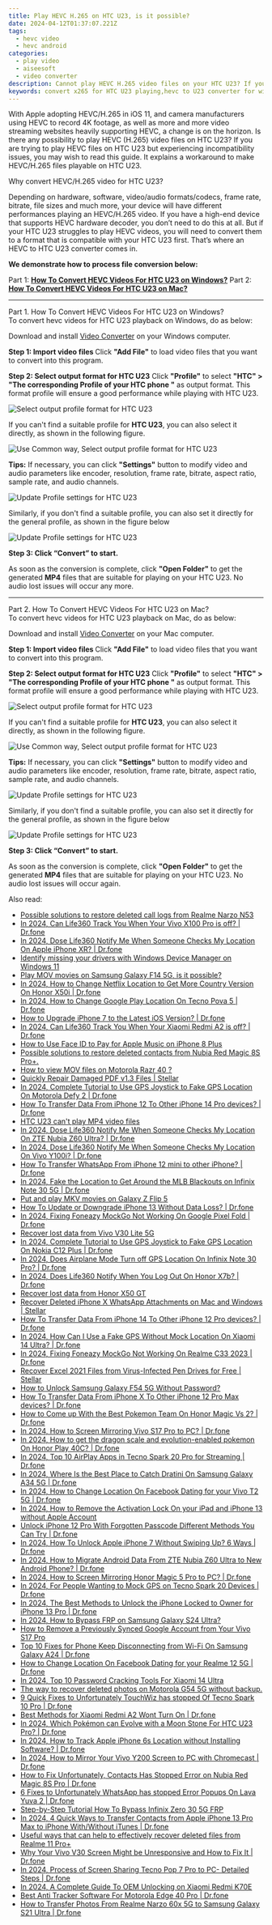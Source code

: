 ```yaml
---
title: Play HEVC H.265 on HTC U23, is it possible?
date: 2024-04-12T01:37:07.221Z
tags: 
  - hevc video
  - hevc android
categories: 
  - play video
  - aiseesoft
  - video converter
description: Cannot play HEVC H.265 video files on your HTC U23? If you are having issues playing HEVC/H.265 files on HTC U23, keep reading to learn a way of making HEVC/H.265 videos playable on HTC U23.
keywords: convert x265 for HTC U23 playing,hevc to U23 converter for windows,hevc to HTC  converter for windows,h.265 to HTC  converter,hevc to U23 converter for mac,convert hevc for HTC ,best hevc transcoder android,video to hevc codec converter for android,hevc file not supported in HTC U23,h265 to h264 converter android,how to convert hevc into h264 on android,HTC U23 wont play hevc
---
```



<div class="atpl-content atpl-for-aiseesoft-video-converter play-hevc-video-on-android">

<div class="atpl-post-description-part-1">
<div class="tpl-content-sub-paragraph-normal">
  <p>
    With Apple adopting HEVC/H.265 in iOS 11, and camera manufacturers using HEVC to record 4K footage, as well as more and more video streaming websites heavily supporting HEVC, a change is on the horizon. Is there any possibility to play HEVC (H.265) video files on HTC U23? If you are trying to play HEVC files on HTC U23 but experiencing incompatibility issues, you may wish to read this guide. It explains a workaround to make HEVC/H.265 files playable on HTC U23.
  </p>
</div>
</div>

<div class="atpl-post-device-model-description">

</div>



<div class="atpl-post-description-part-2">
<div class="tpl-content-sub-paragraph-question">
    Why convert HEVC/H.265 video for HTC U23?
</div>
<div class="tpl-content-sub-paragraph-content">
  <p>
      Depending on hardware, software, video/audio formats/codecs, frame rate, bitrate, file sizes and much more, your device will have different performances playing an HEVC/H.265 video. If you have a high-end device that supports HEVC hardware decoder, you don’t need to do this at all. But if your HTC U23 struggles to play HEVC videos, you will need to convert them to a format that is compatible with your HTC U23 first. That’s where an HEVC to HTC U23 converter comes in.
  </p>
  <p>
      <strong>We demonstrate how to process file conversion below:</strong>
  </p>
</div>
</div>


Part 1: <strong><a href="#p1">How To Convert HEVC Videos For HTC U23 on Windows?</a></strong>
Part 2: <strong><a href="#p2">How To Convert HEVC Videos For HTC U23 on Mac?</a></strong>



<!-- Part 1 -->
<a id="p1" name="p1" ></a><hr>

<div class="atpl-step-part-style">Part 1. How To Convert HEVC Videos For HTC U23 on Windows?</div>
To convert hevc videos for HTC U23 playback on Windows, do as below:

Download and install <a class="atpl-step-content-a-style" href="https://tools.techidaily.com/aiseesoft-total-video-converter/" >Video Converter</a> on your Windows computer.

<strong>Step 1: Import video files </strong>
Click <b>"Add File"</b> to load video files that you want to convert into this program.

<strong>Step 2: Select output format for HTC U23</strong>
Click <b>"Profile"</b> to select <b>"HTC" > "The corresponding Profile of your HTC phone "</b> as output format. This format profile will ensure a good performance while playing with HTC U23.

<img src="https://tools.techidaily.com/images/apps/aiseesoft/video-converter/devices/htc/fv.mp4/win/profile-2.png" class="atpl-imgstyle" alt="Select output profile format for HTC U23" />

If you can't find a suitable profile for **HTC U23**, you can also select it directly, as shown in the following figure.

<img src="https://tools.techidaily.com/images/apps/aiseesoft/video-converter/devices/common_android/fv.mp4/win/profile.png" class="atpl-imgstyle" alt="Use Common way, Select output profile format for HTC U23" />

<strong>Tips:</strong>
If necessary, you can click <b>"Settings"</b> button to modify video and audio parameters like encoder, resolution, frame rate, bitrate, aspect ratio, sample rate, and audio channels. 

<img src="https://tools.techidaily.com/images/apps/aiseesoft/video-converter/devices/htc/fv.mp4/win/settings-5.png" class="atpl-imgstyle"  alt="Update Profile settings for HTC U23" />

Similarly, if you don't find a suitable profile, you can also set it directly for the general profile, as shown in the figure below

<img src="https://tools.techidaily.com/images/apps/aiseesoft/video-converter/devices/common_android/fv.mp4/win/settings.png" class="atpl-imgstyle"  alt="Update Profile settings for HTC U23" />

<strong>Step 3: Click “Convert” to start.</strong>

As soon as the conversion is complete, click <b>"Open Folder"</b> to get the generated <b>MP4</b> files that are suitable for playing on your HTC U23. No audio lost issues will occur any more.

<!-- Part 2 -->
<a id="p2" name="p2"></a><hr>

<div class="atpl-step-part-style">Part 2. How To Convert HEVC Videos For HTC U23 on Mac?</div>
To convert hevc videos for HTC U23 playback on Mac, do as below:

Download and install <a class="atpl-step-content-a-style" href="https://tools.techidaily.com/aiseesoft-total-video-converter/" >Video Converter</a> on your Mac computer.

<strong>Step 1: Import video files </strong>
Click <b>"Add File"</b> to load video files that you want to convert into this program.

<strong>Step 2: Select output format for HTC U23</strong>
Click <b>"Profile"</b> to select <b>"HTC" > "The corresponding Profile of your HTC phone "</b> as output format. This format profile will ensure a good performance while playing with HTC U23.

<img src="https://tools.techidaily.com/images/apps/aiseesoft/video-converter/devices/htc/fv.mp4/mac/profile.png" class="atpl-imgstyle" alt="Select output profile format for HTC U23" />

If you can't find a suitable profile for **HTC U23**, you can also select it directly, as shown in the following figure.

<img src="https://tools.techidaily.com/images/apps/aiseesoft/video-converter/devices/common_android/fv.mp4/mac/profile.png" class="atpl-imgstyle" alt="Use Common way, Select output profile format for HTC U23" />

<strong>Tips:</strong>
If necessary, you can click <b>"Settings"</b> button to modify video and audio parameters like encoder, resolution, frame rate, bitrate, aspect ratio, sample rate, and audio channels. 

<img src="https://tools.techidaily.com/images/apps/aiseesoft/video-converter/devices/htc/fv.mp4/mac/settings.png" class="atpl-imgstyle"  alt="Update Profile settings for HTC U23" />

Similarly, if you don't find a suitable profile, you can also set it directly for the general profile, as shown in the figure below

<img src="https://tools.techidaily.com/images/apps/aiseesoft/video-converter/devices/common_android/fv.mp4/win/settings.png" class="atpl-imgstyle"  alt="Update Profile settings for HTC U23" />

<strong>Step 3: Click “Convert” to start.</strong>

As soon as the conversion is complete, click <b>"Open Folder"</b> to get the generated <b>MP4</b> files that are suitable for playing on your HTC U23. No audio lost issues will occur again.


<ins class="adsbygoogle"
     style="display:block"
     data-ad-client="ca-pub-7571918770474297"
     data-ad-slot="8358498916"
     data-ad-format="auto"
     data-full-width-responsive="true"></ins>


</div>
<ins class="adsbygoogle"
    style="display:block"
    data-ad-format="autorelaxed"
    data-ad-client="ca-pub-7571918770474297"
    data-ad-slot="1223367746"></ins>

<span class="atpl-alsoreadstyle">Also read:</span>
<div><ul>
<li><a href="https://review-topics.techidaily.com/possible-solutions-to-restore-deleted-call-logs-from-realme-narzo-n53-by-fonelab-android-recover-call-logs/"><u>Possible solutions to restore deleted call logs from Realme Narzo N53</u></a></li>
<li><a href="https://review-topics.techidaily.com/in-2024-can-life360-track-you-when-your-vivo-x100-pro-is-off-drfone-by-drfone-virtual-android/"><u>In 2024, Can Life360 Track You When Your Vivo X100 Pro is off? | Dr.fone</u></a></li>
<li><a href="https://review-topics.techidaily.com/in-2024-dose-life360-notify-me-when-someone-checks-my-location-on-apple-iphone-xr-drfone-by-drfone-virtual-ios/"><u>In 2024, Dose Life360 Notify Me When Someone Checks My Location On Apple iPhone XR? | Dr.fone</u></a></li>
<li><a href="https://review-topics.techidaily.com/identify-missing-your-drivers-with-windows-device-manager-on-windows-11-by-drivereasy-guide/"><u>Identify missing your drivers with Windows Device Manager on Windows 11</u></a></li>
<li><a href="https://review-topics.techidaily.com/play-mov-movies-on-samsung-galaxy-f14-5g-is-it-possible-by-aiseesoft-video-converter-play-mov-on-android/"><u>Play MOV movies on Samsung Galaxy F14 5G, is it possible?</u></a></li>
<li><a href="https://review-topics.techidaily.com/in-2024-how-to-change-netflix-location-to-get-more-country-version-on-honor-x50i-drfone-by-drfone-virtual-android/"><u>In 2024, How to Change Netflix Location to Get More Country Version On Honor X50i | Dr.fone</u></a></li>
<li><a href="https://review-topics.techidaily.com/in-2024-how-to-change-google-play-location-on-tecno-pova-5-drfone-by-drfone-virtual-android/"><u>In 2024, How to Change Google Play Location On Tecno Pova 5 | Dr.fone</u></a></li>
<li><a href="https://review-topics.techidaily.com/how-to-upgrade-iphone-7-to-the-latest-ios-version-drfone-by-drfone-ios-system-repair-ios-system-repair/"><u>How to Upgrade iPhone 7 to the Latest iOS Version? | Dr.fone</u></a></li>
<li><a href="https://review-topics.techidaily.com/in-2024-can-life360-track-you-when-your-xiaomi-redmi-a2-is-off-drfone-by-drfone-virtual-android/"><u>In 2024, Can Life360 Track You When Your Xiaomi Redmi A2 is off? | Dr.fone</u></a></li>
<li><a href="https://review-topics.techidaily.com/how-to-use-face-id-to-pay-for-apple-music-on-iphone-8-plus-by-drfone-ios-unlock-ios-unlock/"><u>How to Use Face ID to Pay for Apple Music on iPhone 8 Plus</u></a></li>
<li><a href="https://review-topics.techidaily.com/possible-solutions-to-restore-deleted-contacts-from-nubia-red-magic-8s-proplus-by-fonelab-android-recover-contacts/"><u>Possible solutions to restore deleted contacts from Nubia Red Magic 8S Pro+.</u></a></li>
<li><a href="https://review-topics.techidaily.com/how-to-view-mov-files-on-motorola-razr-40-by-aiseesoft-video-converter-play-mov-on-android/"><u>How to view MOV files on Motorola Razr 40 ?</u></a></li>
<li><a href="https://review-topics.techidaily.com/quickly-repair-damaged-pdf-v13-files-stellar-by-stellar-guide/"><u>Quickly Repair Damaged PDF v1.3 Files | Stellar</u></a></li>
<li><a href="https://review-topics.techidaily.com/in-2024-complete-tutorial-to-use-gps-joystick-to-fake-gps-location-on-motorola-defy-2-drfone-by-drfone-virtual-android/"><u>In 2024, Complete Tutorial to Use GPS Joystick to Fake GPS Location On Motorola Defy 2 | Dr.fone</u></a></li>
<li><a href="https://review-topics.techidaily.com/how-to-transfer-data-from-iphone-12-to-other-iphone-14-pro-devices-drfone-by-drfone-transfer-data-from-ios-transfer-data-from-ios/"><u>How To Transfer Data From iPhone 12 To Other iPhone 14 Pro devices? | Dr.fone</u></a></li>
<li><a href="https://review-topics.techidaily.com/htc-u23-cant-play-mp4-video-files-by-aiseesoft-video-converter-play-mp4-on-android/"><u>HTC U23 can't play MP4 video files</u></a></li>
<li><a href="https://review-topics.techidaily.com/in-2024-dose-life360-notify-me-when-someone-checks-my-location-on-zte-nubia-z60-ultra-drfone-by-drfone-virtual-android/"><u>In 2024, Dose Life360 Notify Me When Someone Checks My Location On ZTE Nubia Z60 Ultra? | Dr.fone</u></a></li>
<li><a href="https://review-topics.techidaily.com/in-2024-dose-life360-notify-me-when-someone-checks-my-location-on-vivo-y100i-drfone-by-drfone-virtual-android/"><u>In 2024, Dose Life360 Notify Me When Someone Checks My Location On Vivo Y100i? | Dr.fone</u></a></li>
<li><a href="https://review-topics.techidaily.com/how-to-transfer-whatsapp-from-iphone-12-mini-to-other-iphone-drfone-by-drfone-transfer-whatsapp-from-ios-transfer-whatsapp-from-ios/"><u>How To Transfer WhatsApp From iPhone 12 mini to other iPhone? | Dr.fone</u></a></li>
<li><a href="https://review-topics.techidaily.com/in-2024-fake-the-location-to-get-around-the-mlb-blackouts-on-infinix-note-30-5g-drfone-by-drfone-virtual-android/"><u>In 2024, Fake the Location to Get Around the MLB Blackouts on Infinix Note 30 5G | Dr.fone</u></a></li>
<li><a href="https://review-topics.techidaily.com/put-and-play-mkv-movies-on-galaxy-z-flip-5-by-aiseesoft-video-converter-play-mkv-on-android/"><u>Put and play MKV movies on Galaxy Z Flip 5</u></a></li>
<li><a href="https://review-topics.techidaily.com/how-to-update-or-downgrade-iphone-13-without-data-loss-drfone-by-drfone-ios-system-repair-ios-system-repair/"><u>How To Update or Downgrade iPhone 13 Without Data Loss? | Dr.fone</u></a></li>
<li><a href="https://review-topics.techidaily.com/in-2024-fixing-foneazy-mockgo-not-working-on-google-pixel-fold-drfone-by-drfone-virtual-android/"><u>In 2024, Fixing Foneazy MockGo Not Working On Google Pixel Fold | Dr.fone</u></a></li>
<li><a href="https://review-topics.techidaily.com/recover-lost-data-from-vivo-v30-lite-5g-by-fonelab-android-recover-data/"><u>Recover lost data from Vivo V30 Lite 5G</u></a></li>
<li><a href="https://review-topics.techidaily.com/in-2024-complete-tutorial-to-use-gps-joystick-to-fake-gps-location-on-nokia-c12-plus-drfone-by-drfone-virtual-android/"><u>In 2024, Complete Tutorial to Use GPS Joystick to Fake GPS Location On Nokia C12 Plus | Dr.fone</u></a></li>
<li><a href="https://review-topics.techidaily.com/in-2024-does-airplane-mode-turn-off-gps-location-on-infinix-note-30-pro-drfone-by-drfone-virtual-android/"><u>In 2024, Does Airplane Mode Turn off GPS Location On Infinix Note 30 Pro? | Dr.fone</u></a></li>
<li><a href="https://review-topics.techidaily.com/in-2024-does-life360-notify-when-you-log-out-on-honor-x7b-drfone-by-drfone-virtual-android/"><u>In 2024, Does Life360 Notify When You Log Out On Honor X7b? | Dr.fone</u></a></li>
<li><a href="https://review-topics.techidaily.com/recover-lost-data-from-honor-x50-gt-by-fonelab-android-recover-data/"><u>Recover lost data from Honor X50 GT</u></a></li>
<li><a href="https://review-topics.techidaily.com/recover-deleted-iphone-x-whatsapp-attachments-on-mac-and-windows-stellar-by-stellar-data-recovery-ios-iphone-data-recovery/"><u>Recover Deleted iPhone X WhatsApp Attachments on Mac and Windows | Stellar</u></a></li>
<li><a href="https://review-topics.techidaily.com/how-to-transfer-data-from-iphone-14-to-other-iphone-12-pro-devices-drfone-by-drfone-transfer-data-from-ios-transfer-data-from-ios/"><u>How To Transfer Data From iPhone 14 To Other iPhone 12 Pro devices? | Dr.fone</u></a></li>
<li><a href="https://review-topics.techidaily.com/in-2024-how-can-i-use-a-fake-gps-without-mock-location-on-xiaomi-14-ultra-drfone-by-drfone-virtual-android/"><u>In 2024, How Can I Use a Fake GPS Without Mock Location On Xiaomi 14 Ultra? | Dr.fone</u></a></li>
<li><a href="https://review-topics.techidaily.com/in-2024-fixing-foneazy-mockgo-not-working-on-realme-c33-2023-drfone-by-drfone-virtual-android/"><u>In 2024, Fixing Foneazy MockGo Not Working On Realme C33 2023 | Dr.fone</u></a></li>
<li><a href="https://review-topics.techidaily.com/recover-excel-2021-files-from-virus-infected-pen-drives-for-free-stellar-by-stellar-guide/"><u>Recover Excel 2021 Files from Virus-Infected Pen Drives for Free | Stellar</u></a></li>
<li><a href="https://review-topics.techidaily.com/how-to-unlock-samsung-galaxy-f54-5g-without-password-by-drfone-android-unlock-android-unlock/"><u>How to Unlock Samsung Galaxy F54 5G Without Password?</u></a></li>
<li><a href="https://review-topics.techidaily.com/how-to-transfer-data-from-iphone-x-to-other-iphone-12-pro-max-devices-drfone-by-drfone-transfer-data-from-ios-transfer-data-from-ios/"><u>How To Transfer Data From iPhone X To Other iPhone 12 Pro Max devices? | Dr.fone</u></a></li>
<li><a href="https://pokemon-go-android.techidaily.com/how-to-come-up-with-the-best-pokemon-team-on-honor-magic-vs-2-drfone-by-drfone-virtual-android/"><u>How to Come up With the Best Pokemon Team On Honor Magic Vs 2? | Dr.fone</u></a></li>
<li><a href="https://screen-mirror.techidaily.com/in-2024-how-to-screen-mirroring-vivo-s17-pro-to-pc-drfone-by-drfone-android/"><u>In 2024, How to Screen Mirroring Vivo S17 Pro to PC? | Dr.fone</u></a></li>
<li><a href="https://pokemon-go-android.techidaily.com/in-2024-how-to-get-the-dragon-scale-and-evolution-enabled-pokemon-on-honor-play-40c-drfone-by-drfone-virtual-android/"><u>In 2024, How to get the dragon scale and evolution-enabled pokemon On Honor Play 40C? | Dr.fone</u></a></li>
<li><a href="https://screen-mirror.techidaily.com/in-2024-top-10-airplay-apps-in-tecno-spark-20-pro-for-streaming-drfone-by-drfone-android/"><u>In 2024, Top 10 AirPlay Apps in Tecno Spark 20 Pro for Streaming | Dr.fone</u></a></li>
<li><a href="https://change-location.techidaily.com/in-2024-where-is-the-best-place-to-catch-dratini-on-samsung-galaxy-a34-5g-drfone-by-drfone-virtual-android/"><u>In 2024, Where Is the Best Place to Catch Dratini On Samsung Galaxy A34 5G | Dr.fone</u></a></li>
<li><a href="https://location-social.techidaily.com/in-2024-how-to-change-location-on-facebook-dating-for-your-vivo-t2-5g-drfone-by-drfone-virtual-android/"><u>In 2024, How to Change Location On Facebook Dating for your Vivo T2 5G | Dr.fone</u></a></li>
<li><a href="https://activate-lock.techidaily.com/in-2024-how-to-remove-the-activation-lock-on-your-ipad-and-iphone-13-without-apple-account-by-drfone-ios/"><u>In 2024, How to Remove the Activation Lock On your iPad and iPhone 13 without Apple Account</u></a></li>
<li><a href="https://iphone-unlock.techidaily.com/unlock-iphone-12-pro-with-forgotten-passcode-different-methods-you-can-try-drfone-by-drfone-ios/"><u>Unlock iPhone 12 Pro With Forgotten Passcode Different Methods You Can Try | Dr.fone</u></a></li>
<li><a href="https://iphone-unlock.techidaily.com/in-2024-how-to-unlock-apple-iphone-7-without-swiping-up-6-ways-drfone-by-drfone-ios/"><u>In 2024, How To Unlock Apple iPhone 7 Without Swiping Up? 6 Ways | Dr.fone</u></a></li>
<li><a href="https://android-transfer.techidaily.com/in-2024-how-to-migrate-android-data-from-zte-nubia-z60-ultra-to-new-android-phone-drfone-by-drfone-transfer-from-android-transfer-from-android/"><u>In 2024, How to Migrate Android Data From ZTE Nubia Z60 Ultra to New Android Phone? | Dr.fone</u></a></li>
<li><a href="https://screen-mirror.techidaily.com/in-2024-how-to-screen-mirroring-honor-magic-5-pro-to-pc-drfone-by-drfone-android/"><u>In 2024, How to Screen Mirroring Honor Magic 5 Pro to PC? | Dr.fone</u></a></li>
<li><a href="https://android-location.techidaily.com/in-2024-for-people-wanting-to-mock-gps-on-tecno-spark-20-devices-drfone-by-drfone-virtual/"><u>In 2024, For People Wanting to Mock GPS on Tecno Spark 20 Devices | Dr.fone</u></a></li>
<li><a href="https://iphone-unlock.techidaily.com/in-2024-the-best-methods-to-unlock-the-iphone-locked-to-owner-for-iphone-13-pro-drfone-by-drfone-ios/"><u>In 2024, The Best Methods to Unlock the iPhone Locked to Owner for iPhone 13 Pro | Dr.fone</u></a></li>
<li><a href="https://android-frp.techidaily.com/in-2024-how-to-bypass-frp-on-samsung-galaxy-s24-ultra-by-drfone-android/"><u>In 2024, How to Bypass FRP on Samsung Galaxy S24 Ultra?</u></a></li>
<li><a href="https://android-unlock.techidaily.com/how-to-remove-a-previously-synced-google-account-from-your-vivo-s17-pro-by-drfone-android/"><u>How to Remove a Previously Synced Google Account from Your Vivo S17 Pro</u></a></li>
<li><a href="https://howto.techidaily.com/top-10-fixes-for-phone-keep-disconnecting-from-wi-fi-on-samsung-galaxy-a24-drfone-by-drfone-fix-android-problems-fix-android-problems/"><u>Top 10 Fixes for Phone Keep Disconnecting from Wi-Fi On Samsung Galaxy A24 | Dr.fone</u></a></li>
<li><a href="https://location-social.techidaily.com/how-to-change-location-on-facebook-dating-for-your-realme-12-5g-drfone-by-drfone-virtual-android/"><u>How to Change Location On Facebook Dating for your Realme 12 5G | Dr.fone</u></a></li>
<li><a href="https://unlock-android.techidaily.com/in-2024-top-10-password-cracking-tools-for-xiaomi-14-ultra-by-drfone-android/"><u>In 2024, Top 10 Password Cracking Tools For Xiaomi 14 Ultra</u></a></li>
<li><a href="https://techidaily.com/the-way-to-recover-deleted-photos-on-motorola-g54-5g-without-backup-by-fonelab-android-recover-photos/"><u>The way to recover deleted photos on Motorola G54 5G without backup.</u></a></li>
<li><a href="https://howto.techidaily.com/9-quick-fixes-to-unfortunately-touchwiz-has-stopped-of-tecno-spark-10-pro-drfone-by-drfone-fix-android-problems-fix-android-problems/"><u>9 Quick Fixes to Unfortunately TouchWiz has stopped Of Tecno Spark 10 Pro | Dr.fone</u></a></li>
<li><a href="https://howto.techidaily.com/best-methods-for-xiaomi-redmi-a2-wont-turn-on-drfone-by-drfone-fix-android-problems-fix-android-problems/"><u>Best Methods for Xiaomi Redmi A2 Wont Turn On | Dr.fone</u></a></li>
<li><a href="https://android-pokemon-go.techidaily.com/in-2024-which-pokemon-can-evolve-with-a-moon-stone-for-htc-u23-pro-drfone-by-drfone-virtual-android/"><u>In 2024, Which Pokémon can Evolve with a Moon Stone For HTC U23 Pro? | Dr.fone</u></a></li>
<li><a href="https://ios-location-track.techidaily.com/in-2024-how-to-track-apple-iphone-6s-location-without-installing-software-drfone-by-drfone-virtual-ios/"><u>In 2024, How to Track Apple iPhone 6s Location without Installing Software? | Dr.fone</u></a></li>
<li><a href="https://screen-mirror.techidaily.com/in-2024-how-to-mirror-your-vivo-y200-screen-to-pc-with-chromecast-drfone-by-drfone-android/"><u>In 2024, How to Mirror Your Vivo Y200 Screen to PC with Chromecast | Dr.fone</u></a></li>
<li><a href="https://fix-guide.techidaily.com/how-to-fix-unfortunately-contacts-has-stopped-error-on-nubia-red-magic-8s-pro-drfone-by-drfone-fix-android-problems-fix-android-problems/"><u>How to Fix Unfortunately, Contacts Has Stopped Error on Nubia Red Magic 8S Pro | Dr.fone</u></a></li>
<li><a href="https://howto.techidaily.com/6-fixes-to-unfortunately-whatsapp-has-stopped-error-popups-on-lava-yuva-2-drfone-by-drfone-fix-android-problems-fix-android-problems/"><u>6 Fixes to Unfortunately WhatsApp has stopped Error Popups On Lava Yuva 2 | Dr.fone</u></a></li>
<li><a href="https://bypass-frp.techidaily.com/step-by-step-tutorial-how-to-bypass-infinix-zero-30-5g-frp-by-drfone-android/"><u>Step-by-Step Tutorial How To Bypass Infinix Zero 30 5G FRP</u></a></li>
<li><a href="https://iphone-transfer.techidaily.com/in-2024-4-quick-ways-to-transfer-contacts-from-apple-iphone-13-pro-max-to-iphone-withwithout-itunes-drfone-by-drfone-transfer-from-ios/"><u>In 2024, 4 Quick Ways to Transfer Contacts from Apple iPhone 13 Pro Max to iPhone With/Without iTunes | Dr.fone</u></a></li>
<li><a href="https://techidaily.com/useful-ways-that-can-help-to-effectively-recover-deleted-files-from-realme-11-proplus-by-fonelab-android-recover-data/"><u>Useful ways that can help to effectively recover deleted files from Realme 11 Pro+</u></a></li>
<li><a href="https://howto.techidaily.com/why-your-vivo-v30-screen-might-be-unresponsive-and-how-to-fix-it-drfone-by-drfone-fix-android-problems-fix-android-problems/"><u>Why Your Vivo V30 Screen Might be Unresponsive and How to Fix It | Dr.fone</u></a></li>
<li><a href="https://screen-mirror.techidaily.com/in-2024-process-of-screen-sharing-tecno-pop-7-pro-to-pc-detailed-steps-drfone-by-drfone-android/"><u>In 2024, Process of Screen Sharing Tecno Pop 7 Pro to PC- Detailed Steps | Dr.fone</u></a></li>
<li><a href="https://unlock-android.techidaily.com/in-2024-a-complete-guide-to-oem-unlocking-on-xiaomi-redmi-k70e-by-drfone-android/"><u>In 2024, A Complete Guide To OEM Unlocking on Xiaomi Redmi K70E</u></a></li>
<li><a href="https://android-location-track.techidaily.com/best-anti-tracker-software-for-motorola-edge-40-pro-drfone-by-drfone-virtual-android/"><u>Best Anti Tracker Software For Motorola Edge 40 Pro | Dr.fone</u></a></li>
<li><a href="https://android-transfer.techidaily.com/how-to-transfer-photos-from-realme-narzo-60x-5g-to-samsung-galaxy-s21-ultra-drfone-by-drfone-transfer-from-android-transfer-from-android/"><u>How to Transfer Photos From Realme Narzo 60x 5G to Samsung Galaxy S21 Ultra | Dr.fone</u></a></li>
</ul></div>
